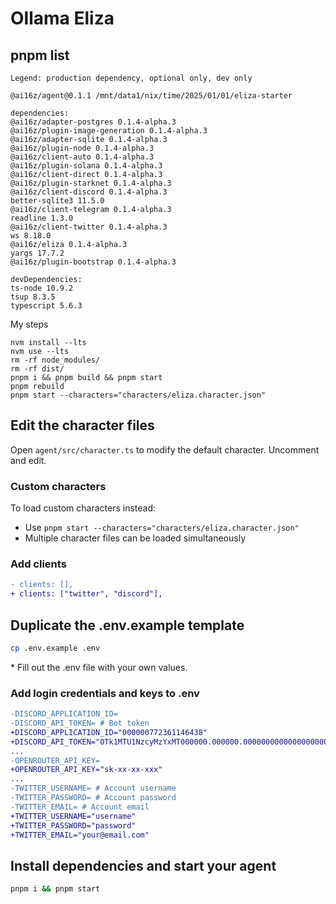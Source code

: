 # Ollama Eliza

## pnpm list

```
Legend: production dependency, optional only, dev only

@ai16z/agent@0.1.1 /mnt/data1/nix/time/2025/01/01/eliza-starter

dependencies:
@ai16z/adapter-postgres 0.1.4-alpha.3
@ai16z/plugin-image-generation 0.1.4-alpha.3
@ai16z/adapter-sqlite 0.1.4-alpha.3
@ai16z/plugin-node 0.1.4-alpha.3
@ai16z/client-auto 0.1.4-alpha.3
@ai16z/plugin-solana 0.1.4-alpha.3
@ai16z/client-direct 0.1.4-alpha.3
@ai16z/plugin-starknet 0.1.4-alpha.3
@ai16z/client-discord 0.1.4-alpha.3
better-sqlite3 11.5.0
@ai16z/client-telegram 0.1.4-alpha.3
readline 1.3.0
@ai16z/client-twitter 0.1.4-alpha.3
ws 8.18.0
@ai16z/eliza 0.1.4-alpha.3
yargs 17.7.2
@ai16z/plugin-bootstrap 0.1.4-alpha.3

devDependencies:
ts-node 10.9.2
tsup 8.3.5
typescript 5.6.3
```

My steps
```
nvm install --lts
nvm use --lts
rm -rf node_modules/
rm -rf dist/
pnpm i && pnpm build && pnpm start
pnpm rebuild
pnpm start --characters="characters/eliza.character.json"
```


## Edit the character files

Open `agent/src/character.ts` to modify the default character. Uncomment and edit.

### Custom characters

To load custom characters instead:
- Use `pnpm start --characters="characters/eliza.character.json"`
- Multiple character files can be loaded simultaneously

### Add clients

```diff
- clients: [],
+ clients: ["twitter", "discord"],
```

## Duplicate the .env.example template

```bash
cp .env.example .env
```

\* Fill out the .env file with your own values.

### Add login credentials and keys to .env

```diff
-DISCORD_APPLICATION_ID=
-DISCORD_API_TOKEN= # Bot token
+DISCORD_APPLICATION_ID="000000772361146438"
+DISCORD_API_TOKEN="OTk1MTU1NzcyMzYxMT000000.000000.00000000000000000000000000000000"
...
-OPENROUTER_API_KEY=
+OPENROUTER_API_KEY="sk-xx-xx-xxx"
...
-TWITTER_USERNAME= # Account username
-TWITTER_PASSWORD= # Account password
-TWITTER_EMAIL= # Account email
+TWITTER_USERNAME="username"
+TWITTER_PASSWORD="password"
+TWITTER_EMAIL="your@email.com"
```

## Install dependencies and start your agent

```bash
pnpm i && pnpm start
```
